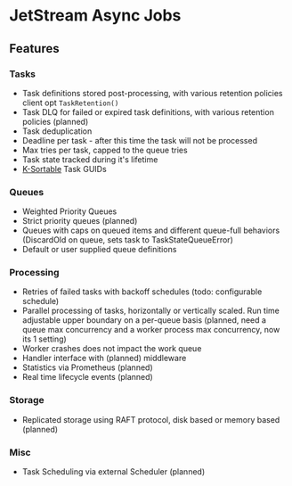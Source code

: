 # JetStream Async Jobs

## Features

### Tasks

 * Task definitions stored post-processing, with various retention policies client opt `TaskRetention()`
 * Task DLQ for failed or expired task definitions, with various retention policies (planned)
 * Task deduplication
 * Deadline per task - after this time the task will not be processed
 * Max tries per task, capped to the queue tries
 * Task state tracked during it's lifetime
 * [K-Sortable](https://github.com/segmentio/ksuid) Task GUIDs

### Queues

 * Weighted Priority Queues
 * Strict priority queues (planned)
 * Queues with caps on queued items and different queue-full behaviors (DiscardOld on queue, sets task to TaskStateQueueError)
 * Default or user supplied queue definitions

### Processing

 * Retries of failed tasks with backoff schedules (todo: configurable schedule)
 * Parallel processing of tasks, horizontally or vertically scaled. Run time adjustable upper boundary on a per-queue basis (planned, need a queue max concurrency and a worker process max concurrency, now its 1 setting)
 * Worker crashes does not impact the work queue
 * Handler interface with (planned) middleware
 * Statistics via Prometheus (planned)
 * Real time lifecycle events (planned)

### Storage

 * Replicated storage using RAFT protocol, disk based or memory based (planned)

### Misc

* Task Scheduling via external Scheduler (planned)
